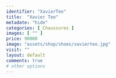 ```yaml
---
identifier: "XavierTeo"
title:  "Xavier Teo"
metadate: "hide"
categories: [ Chaussures ]
images: [ "" ]
price: 90000
image: "assets/shop/shoes/xavierteo.jpg"
visit: ""
layout: default
comments: true
# other options
---
```


